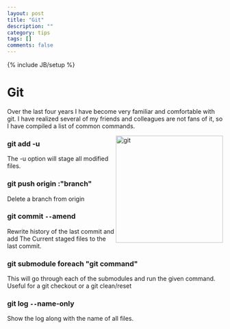 ```yaml
---
layout: post
title: "Git"
description: ""
category: tips
tags: []
comments: false
---
```

{% include JB/setup %}


# Git

Over the last four years I have become very familiar and comfortable with git. I have realized several of my friends and colleagues are not fans of it, so I have compiled a list of common commands.

<img src="{{site.url}}/images/Tips/git.png" alt="git" style="width: 250px;" align="right"/>

### git add -u

The -u option will stage all modified files. 

### git push origin :"branch"

Delete a branch from origin

### git commit `--`amend 

Rewrite history of the last commit and add The Current staged files to the last commit. 

### git submodule foreach "git command"

This will go through each of the submodules and run the given command.  Useful for a git checkout or a git clean/reset

### git log `--`name-only

Show the log along with the name of all files.

